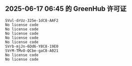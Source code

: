 ## 2025-06-17 06:45 的 GreenHub 许可证
```
SVul-drUz-325e-1dC8-AAF2
No license code
No license code
No license code
No license code
No license code
SVrb-mjJn-6Dd6-Y8C8-19E0
SVrM-TMvO-QCbe-gaC8-A021
No license code
No license code
```
